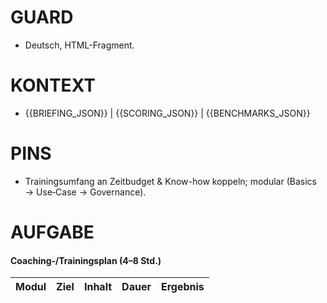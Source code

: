 # GUARD
- Deutsch, HTML-Fragment.

# KONTEXT
- {{BRIEFING_JSON}} | {{SCORING_JSON}} | {{BENCHMARKS_JSON}}

# PINS
- Trainingsumfang an Zeitbudget & Know-how koppeln; modular (Basics → Use‑Case → Governance).

# AUFGABE
<h4>Coaching‑/Trainingsplan (4–8 Std.)</h4>
<table>
  <thead>
    <tr><th>Modul</th><th>Ziel</th><th>Inhalt</th><th>Dauer</th><th>Ergebnis</th></tr>
  </thead>
  <tbody></tbody>
</table>
